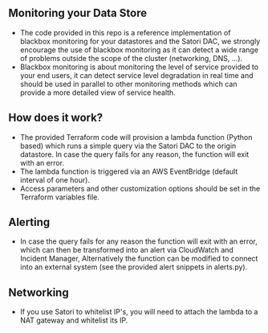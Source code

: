 ## Monitoring your Data Store
- The code provided in this repo is a reference implementation of blackbox monitoring for your datastores and the Satori DAC, we strongly encourage the use of blackbox monitoring as it can detect a wide range of problems outside the scope of the cluster (networking, DNS, ...). 
- Blackbox monitoring is about monitoring the level of service provided to your end users, it can detect service level degradation in real time and should be used in parallel to other monitoring methods which can provide a more detailed view of service health.

## How does it work?
- The provided Terraform code will provision a lambda function (Python based) which runs a simple query via the Satori DAC to the origin datastore. In case the query fails for any reason, the function will exit with an error.
- The lambda function is triggered via an AWS EventBridge (default interval of one hour).
- Access parameters and other customization options should be set in the Terraform variables file.

## Alerting
- In case the query fails for any reason the function will exit with an error, which can then be transformed into an alert via CloudWatch and Incident Manager, Alternatively the function can be modified to connect into an external system (see the provided alert snippets in alerts.py).

## Networking
- If you use Satori to whitelist IP's, you will need to attach the lambda to a NAT gateway and whitelist its IP.